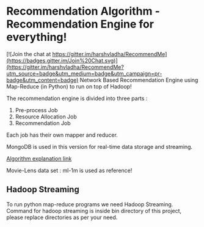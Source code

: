 # Recommendation Algorithm - Recommendation Engine for everything!

[![Join the chat at https://gitter.im/harshvladha/RecommendMe](https://badges.gitter.im/Join%20Chat.svg)](https://gitter.im/harshvladha/RecommendMe?utm_source=badge&utm_medium=badge&utm_campaign=pr-badge&utm_content=badge)
Network Based Recommendation Engine using Map-Reduce (in Python) to run on top of Hadoop!

The recommendation engine is divided into three parts :

1. Pre-process Job
2. Resource Allocation Job
3. Recommendation Job

Each job has their own mapper and reducer.

MongoDB is used in this version for real-time data storage and streaming. 

[Algorithm explanation link](http://2wicklers.com/recommendme-recommendation-engine/)

Movie-Lens data set : ml-1m is used as reference!

## Hadoop Streaming
To run python map-reduce programs we need Hadoop Streaming. Command for hadoop streaming is inside bin directory of this project, please replace directories as per your need.
